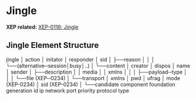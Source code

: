 Jingle
======

**XEP related:** [XEP-0116: Jingle](http://xmpp.org/extensions/xep-0166.html)

Jingle Element Structure
------------------------

jingle
│  action
│  initator
│  responder
│  sid
│
├──reason
│  │
│  └──(alternative─session│busy│..)
│
└──content
   │  creator
   │  dispos
   │  name
   │  sender
   │
   ├──description
   │  │  media
   │  │  xmlns
   │  │
   │  ├──payload─type
   │  │
   │  └──file (XEP─0234)
   │
   └──transport
      │  xmlns
      │  pwd
      │  ufrag
      │  mode (XEP-0234)
      │  sid (XEP-0234)
      │
      └──candidate
            component
            foundation
            generation
            id
            ip
            network
            port
            priority
            protocol
            type
